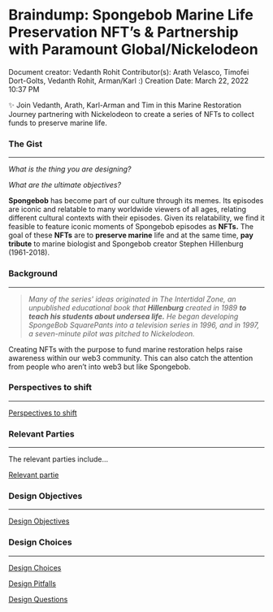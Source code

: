 # Braindump: Spongebob Marine Life Preservation NFT’s & Partnership with Paramount Global/Nickelodeon

Document creator: Vedanth Rohit
Contributor(s): Arath Velasco, Timofei Dort-Golts, Vedanth Rohit, Arman/Karl :)
Creation Date: March 22, 2022 10:37 PM

<aside>
✨ Join Vedanth, Arath, Karl-Arman and Tim in this Marine Restoration Journey partnering with Nickelodeon to create a series of NFTs to collect funds to preserve marine life.

</aside>

### The Gist

---

*What is the thing you are designing?*

*What are the ultimate objectives?*

**Spongebob** has become part of our culture through its memes. Its episodes are iconic and relatable to many worldwide viewers of all ages, relating different cultural contexts with their episodes. Given its relatability, we find it feasible to feature iconic moments of Spongebob episodes as **NFTs.** The goal of these **NFTs** are to **preserve marine** life and at the same time, **pay tribute** to marine biologist and Spongebob creator Stephen Hillenburg (1961-2018).

### Background

---

> *Many of the series' ideas originated in The Intertidal Zone, an unpublished educational book that **Hillenburg** created in 1989 **to teach his students about undersea life.** He began developing SpongeBob SquarePants into a television series in 1996, and in 1997, a seven-minute pilot was pitched to Nickelodeon.*
> 

Creating NFTs with the purpose to fund marine restoration helps raise awareness within our web3 community. This can also catch the attention from people who aren’t into web3 but like Spongebob.

### Perspectives to shift

---

[Perspectives to shift](Braindump%20Spongebob%20Marine%20Life%20Preservation%20NFT%E2%80%99s%209a53e5777dd244479aee774a43885b95/Perspectives%20to%20shift%20d3d5c79717384fe5a8ac72e91dbc27f3.csv)

### Relevant Parties

---

The relevant parties include...

[Relevant partie](Braindump%20Spongebob%20Marine%20Life%20Preservation%20NFT%E2%80%99s%209a53e5777dd244479aee774a43885b95/Relevant%20partie%20cfc49066885c425699c595a55b1328e1.csv)

### Design Objectives

---

[Design Objectives ](Braindump%20Spongebob%20Marine%20Life%20Preservation%20NFT%E2%80%99s%209a53e5777dd244479aee774a43885b95/Design%20Objectives%20489251397c1441428494a2cd3d76ceb6.csv)

### Design Choices

---

[Design Choices](Braindump%20Spongebob%20Marine%20Life%20Preservation%20NFT%E2%80%99s%209a53e5777dd244479aee774a43885b95/Design%20Choices%200d15f5283a2b469fb95c15d3b9f7772a.csv)

[Design Pitfalls](Braindump%20Spongebob%20Marine%20Life%20Preservation%20NFT%E2%80%99s%209a53e5777dd244479aee774a43885b95/Design%20Pitfalls%208bb00e67d04a4e17bf2cdfbdade4de1c.csv)

[Design Questions](Braindump%20Spongebob%20Marine%20Life%20Preservation%20NFT%E2%80%99s%209a53e5777dd244479aee774a43885b95/Design%20Questions%205482886d8d7b4202b8651dab3638e822.csv)